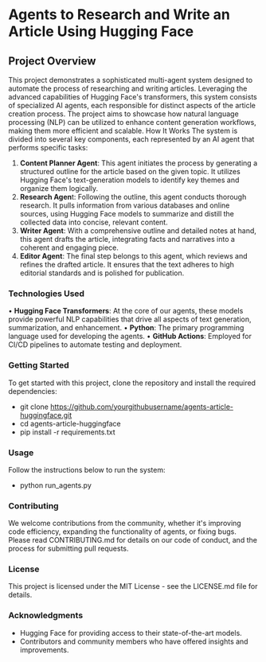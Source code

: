# Agents to Research and Write an Article Using Hugging Face
## Project Overview
This project demonstrates a sophisticated multi-agent system designed to automate the process of researching and writing articles. Leveraging the advanced capabilities of Hugging Face's transformers, this system consists of specialized AI agents, each responsible for distinct aspects of the article creation process. The project aims to showcase how natural language processing (NLP) can be utilized to enhance content generation workflows, making them more efficient and scalable.
How It Works
The system is divided into several key components, each represented by an AI agent that performs specific tasks:
1.	**Content Planner Agent**: This agent initiates the process by generating a structured outline for the article based on the given topic. It utilizes Hugging Face's text-generation models to identify key themes and organize them logically.
2.	**Research Agen**t: Following the outline, this agent conducts thorough research. It pulls information from various databases and online sources, using Hugging Face models to summarize and distill the collected data into concise, relevant content.
3.	**Writer Agent**: With a comprehensive outline and detailed notes at hand, this agent drafts the article, integrating facts and narratives into a coherent and engaging piece.
4.	**Editor Agent**: The final step belongs to this agent, which reviews and refines the drafted article. It ensures that the text adheres to high editorial standards and is polished for publication.

### Technologies Used
•	**Hugging Face Transformers**: At the core of our agents, these models provide powerful NLP capabilities that drive all aspects of text generation, summarization, and enhancement.
•	**Python**: The primary programming language used for developing the agents.
•	**GitHub Actions**: Employed for CI/CD pipelines to automate testing and deployment.

### Getting Started
To get started with this project, clone the repository and install the required dependencies:
- git clone https://github.com/yourgithubusername/agents-article-huggingface.git
- cd agents-article-huggingface
- pip install -r requirements.txt

### Usage
Follow the instructions below to run the system:
- python run_agents.py


### Contributing
We welcome contributions from the community, whether it's improving code efficiency, expanding the functionality of agents, or fixing bugs. Please read CONTRIBUTING.md for details on our code of conduct, and the process for submitting pull requests.
### License
This project is licensed under the MIT License - see the LICENSE.md file for details.
### Acknowledgments
-	Hugging Face for providing access to their state-of-the-art models.
-	Contributors and community members who have offered insights and improvements.

